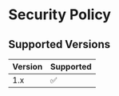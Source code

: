 # Security Policy

## Supported Versions


| Version | Supported          |
| ------- | ------------------ |
| 1.x     | :white_check_mark: |
